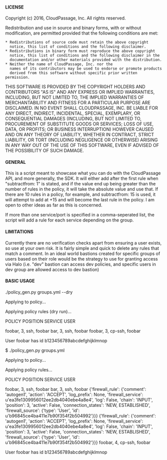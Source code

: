 #### LICENSE 

Copyright (c) 2016, CloudPassage, Inc.
All rights reserved.

Redistribution and use in source and binary forms, with or without
modification, are permitted provided that the following conditions are met:

    * Redistributions of source code must retain the above copyright
      notice, this list of conditions and the following disclaimer.
    * Redistributions in binary form must reproduce the above copyright
      notice, this list of conditions and the following disclaimer in the
      documentation and/or other materials provided with the distribution.
    * Neither the name of CloudPassage, Inc. nor the
      names of its contributors may be used to endorse or promote products
      derived from this software without specific prior written permission.

THIS SOFTWARE IS PROVIDED BY THE COPYRIGHT HOLDERS AND CONTRIBUTORS "AS IS"
AND ANY EXPRESS OR IMPLIED WARRANTIES, INCLUDING, BUT NOT LIMITED TO, THE
IMPLIED WARRANTIES OF MERCHANTABILITY AND FITNESS FOR A PARTICULAR PURPOSE ARE
DISCLAIMED. IN NO EVENT SHALL CLOUDPASSAGE, INC. BE LIABLE FOR ANY
DIRECT, INDIRECT, INCIDENTAL, SPECIAL, EXEMPLARY, OR CONSEQUENTIAL DAMAGES
(INCLUDING, BUT NOT LIMITED TO, PROCUREMENT OF SUBSTITUTE GOODS OR SERVICES;
LOSS OF USE, DATA, OR PROFITS; OR BUSINESS INTERRUPTION) HOWEVER CAUSED AND
ON ANY THEORY OF LIABILITY, WHETHER IN CONTRACT, STRICT LIABILITY, OR TORT
(INCLUDING NEGLIGENCE OR OTHERWISE) ARISING IN ANY WAY OUT OF THE USE OF
THIS SOFTWARE, EVEN IF ADVISED OF THE POSSIBILITY OF SUCH DAMAGE.

#### GENERAL

This is a script meant to showcase what you can do with the CloudPassage API, and more generally, the SDK. It will either add after the first rule when "subtractfrom: 1" is stated, and if the value end up being greater than the number of rules in the policy, it will take the absolute value and use that. If there are 10 rules in a policy, for example, and subtractfrom: 15 is used, it will attempt to add at +15 and will become the last rule in the policy. I am open to other ideas as far as this is concerned. 

If more than one service/port is specified in a comma-seperated list, the script will add a rule for each service depending on the group. 

#### LIMITATIONS

Currently there are no verification checks apart from ensuring a user exists, so use at your own risk. It is fairly simple and quick to delete any rules that match a comment. In an ideal world bastions created for specific groups of users based on their role would be the strategy to use for granting access via Halo (i.e. "dev" bastion can access dev policies, and specific users in dev group are allowed access to dev bastion)

#### BASIC USAGE


./policy_gen.py groups.yml --dry

Applying to policy...

Applying policy rules (dry run)...

POLICY POSITION SERVICE USER

foobar, 3, ssh, foobar
bar, 3, ssh, foobar
foobar, 3, cp-ssh, foobar

User foobar has id b123456789abcdefghijklmnop

$ ./policy_gen.py groups.yml

Applying to policy...

Applying policy rules...

POLICY POSITION SERVICE USER

foobar, 3, ssh, foobar
bar, 3, ssh, foobar
{'firewall_rule': {'comment': 'autogen1', 'action': 'ACCEPT', 'log_prefix': None, 'firewall_service': u'ea3fe1309956012ee2db4040ebe4a8e4', 'log': False, 'chain': 'INPUT', 'position': 3, 'active': False, 'connection_states': 'NEW, ESTABLISHED', 'firewall_source': {'type': 'User', 'id': u'b96845ce4ba411e7b90f354f2b504992'}}}
{'firewall_rule': {'comment': 'autogen1', 'action': 'ACCEPT', 'log_prefix': None, 'firewall_service': u'ea3fe1309956012ee2db4040ebe4a8e4', 'log': False, 'chain': 'INPUT', 'position': 3, 'active': False, 'connection_states': 'NEW, ESTABLISHED', 'firewall_source': {'type': 'User', 'id': u'b96845ce4ba411e7b90f354f2b504992'}}}
foobar, 4, cp-ssh, foobar

User foobar has id b123456789abcdefghijklmnop
